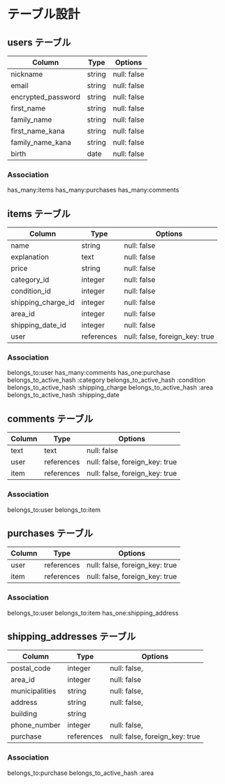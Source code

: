 # テーブル設計

## users テーブル

| Column             | Type   | Options     |
| ------------------ | ------ | ----------- |
| nickname           | string | null: false |
| email              | string | null: false |
| encrypted_password | string | null: false |
| first_name         | string | null: false |
| family_name        | string | null: false |
| first_name_kana    | string | null: false |
| family_name_kana   | string | null: false |
| birth              | date   | null: false |


### Association

has_many:items
has_many:purchases
has_many:comments



## items テーブル

| Column              | Type       | Options                        |
| ------------------- | ---------- | ------------------------------ |
| name                | string     | null: false                    |
| explanation         | text       | null: false                    |
| price               | string     | null: false                    |
| category_id         | integer    | null: false                    |
| condition_id        | integer    | null: false                    |
| shipping_charge_id  | integer    | null: false                    |
| area_id             | integer    | null: false                    |
| shipping_date_id    | integer    | null: false                    |
| user                | references | null: false, foreign_key: true |

### Association

belongs_to:user
has_many:comments
has_one:purchase
belongs_to_active_hash :category
belongs_to_active_hash :condition
belongs_to_active_hash :shipping_charge
belongs_to_active_hash :area
belongs_to_active_hash :shipping_date



## comments テーブル

| Column         | Type       | Options                        |
| -------------- | ---------- | ------------------------------ |
| text           | text       | null: false                    |
| user           | references | null: false, foreign_key: true |
| item           | references | null: false, foreign_key: true |

### Association

belongs_to:user
belongs_to:item



## purchases テーブル

| Column           | Type       | Options                        |
| ---------------- | ---------- | ------------------------------ |
| user             | references | null: false, foreign_key: true |
| item             | references | null: false, foreign_key: true |

### Association

belongs_to:user
belongs_to:item
has_one:shipping_address

## shipping_addresses テーブル

| Column         | Type       | Options                        |
| -------------- | ---------- | ------------------------------ |
| postal_code    | integer    | null: false,                   |
| area_id        | integer    | null: false                    |
| municipalities | string     | null: false,                   |
| address        | string     | null: false,                   |
| building       | string     |                                |
| phone_number   | integer    | null: false,                   |
| purchase       | references | null: false, foreign_key: true |


### Association

belongs_to:purchase
belongs_to_active_hash :area


